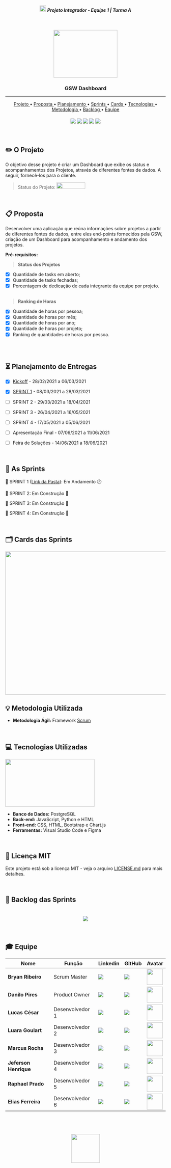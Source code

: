  <h5 align="center"> <img src = "https://raw.githubusercontent.com/Time-1-ADS/ProjetoGSW/main/Imagens%20Geral/Fatec_logo.png" width="20" height="20" /> Projeto Integrador - Equipe 1 | Turma A </h5>

<br>

<p align="center">
      <img src="https://raw.githubusercontent.com/Time-1-ADS/ProjetoGSW/main/Imagens%20Geral/dashboard_logo.png" width="200" height="150">
      <h3 align="center"> GSW Dashboard </h3>
<p align="center">

<hr>

<p align="center">
  <a href ="#pencil2-o-projeto"> Projeto </a>  • 
  <a href ="#clipboard-proposta"> Proposta </a>  • 
  <a href ="#hourglass_flowing_sand-planejamento-de-entregas"> Planejamento </a>  • 
  <a href ="#date-as-sprints"> Sprints </a>  • 
  <a href ="#card_index_dividers-cards-das-sprints"> Cards </a>  •
  <a href ="#computer-tecnologias-utilizadas"> Tecnologias </a>  • 
  <a href ="#bulb-metodologia-utilizada"> Metodologia </a>  • 
  <a href ="#dart-backlog-das-sprints"> Backlog </a>  •
  <a href ="#mortar_board-equipe"> Equipe </a> 
</p>

<h4 align="center"> 
 <img src = "https://camo.githubusercontent.com/e8ba07fa7cc79831afca90c574b74f1eefd0bf76af4e498cb0674330a1634e2a/68747470733a2f2f696d672e736869656c64732e696f2f62616467652f4353532d3233393132303f267374796c653d666f722d7468652d6261646765266c6f676f3d63737333266c6f676f436f6c6f723d7768697465"/>
 <img src = "https://camo.githubusercontent.com/281c069a2703e948b536500b9fd808cb4fb2496b3b66741db4013a2c89e91986/68747470733a2f2f696d672e736869656c64732e696f2f62616467652f506f737467726553514c2d3331363139323f7374796c653d666f722d7468652d6261646765266c6f676f3d706f737467726573716c266c6f676f436f6c6f723d7768697465"/>
 <img src = "https://camo.githubusercontent.com/d63d473e728e20a286d22bb2226a7bf45a2b9ac6c72c59c0e61e9730bfe4168c/68747470733a2f2f696d672e736869656c64732e696f2f62616467652f48544d4c352d4533344632363f7374796c653d666f722d7468652d6261646765266c6f676f3d68746d6c35266c6f676f436f6c6f723d7768697465"/>
 <img src = "https://camo.githubusercontent.com/93c855ae825c1757f3426f05a05f4949d3b786c5b22d0edb53143a9e8f8499f6/68747470733a2f2f696d672e736869656c64732e696f2f62616467652f4a6176615363726970742d3332333333303f7374796c653d666f722d7468652d6261646765266c6f676f3d6a617661736372697074266c6f676f436f6c6f723d463744463145"/>
<img src =
"https://camo.githubusercontent.com/94be0a2e5be142925615e5821d97137a930d08fc154962ce43860f1957e6661e/68747470733a2f2f696d672e736869656c64732e696f2f62616467652f507974686f6e2d3337373641423f7374796c653d666f722d7468652d6261646765266c6f676f3d707974686f6e266c6f676f436f6c6f723d7768697465" />
</h4>


<br>

## :pencil2: O Projeto
O objetivo desse projeto é criar um Dashboard que exibe os status e acompanhamentos dos Projetos, através de diferentes fontes de dados. A seguir, fornecê-los para o cliente.

> Status do Projeto: <img src = "https://raw.githubusercontent.com/Time-1-ADS/ProjetoGSW/main/Imagens%20Geral/andamento_inicial.png" width="90" height="20" />

<br>

## :clipboard: Proposta
Desenvolver uma aplicação que reúna informações sobre projetos a partir de diferentes fontes de dados, entre eles end-points fornecidos pela GSW, criação de um Dashboard para acompanhamento e andamento dos projetos.

**Pré-requisitos:**

 > **Status dos Projetos**

 - [x]  Quantidade de tasks em aberto;
 - [x]  Quantidade de tasks fechadas;
 - [x]  Porcentagem de dedicação de cada integrante da equipe por projeto.<br><br>

 > **Ranking de Horas**

 - [x]  Quantidade de horas por pessoa;
 - [x]  Quantidade de horas por mês;
 - [x]  Quantidade de horas por ano;
 - [x]  Quantidade de horas por projeto;
 - [x]  Ranking de quantidades de horas por pessoa.<br><br>

<br>

## :hourglass_flowing_sand: Planejamento de Entregas

- [x] [Kickoff](https://github.com/Time-1-ADS/ProjetoGSW/blob/main/SPRINT_1/Apresenta%C3%A7%C3%A3o%20Kickoff.pdf) - 28/02/2021 a 06/03/2021

- [x] [SPRINT 1](https://github.com/Time-1-ADS/ProjetoGSW/tree/main/SPRINT_1) - 08/03/2021 a 28/03/2021

- [ ] SPRINT 2 - 29/03/2021 a 18/04/2021

- [ ] SPRINT 3 - 26/04/2021 a 16/05/2021

- [ ] SPRINT 4 - 17/05/2021 a 05/06/2021

- [ ] Apresentação Final - 07/06/2021 a 11/06/2021

- [ ] Feira de Soluções - 14/06/2021 a 18/06/2021

<br>

## :date: As Sprints

🔖 SPRINT 1 ([Link da Pasta](https://github.com/Time-1-ADS/ProjetoGSW/tree/main/SPRINT_1)):  Em Andamento 🕗 

🔖 SPRINT 2: Em Construção 🚧

🔖 SPRINT 3: Em Construção 🚧

🔖 SPRINT 4: Em Construção 🚧

<br>

## :card_index_dividers: Cards das Sprints
<img src="/Imagens Geral/cardsprincipal.png" width="1500" height="450">

<br>

## :bulb: Metodologia Utilizada

* **Metodologia Ágil:** Framework [Scrum](https://www.desenvolvimentoagil.com.br/scrum/)

<br>

## :computer: Tecnologias Utilizadas

<img src = "/Imagens Geral/linguagens.png" width="280" height="150">

* **Banco de Dados:** PostgreSQL
* **Back-end:** JavaScript, Python e HTML
* **Front-end:** CSS, HTML, Bootstrap e Chart.js
* **Ferramentas:** Visual Studio Code e Figma

<br>

## :page_facing_up: Licença MIT

Este projeto está sob a licença MIT - veja o arquivo [LICENSE.md](https://github.com/Time-1-ADS/ProjetoGSW/blob/main/LICENSE.md) para mais detalhes.

<br>

## :dart: Backlog das Sprints

<h1 align="center"> <img src = "/Imagens Geral/sprint_backlog1.png" /></h1>

<br>

## :mortar_board: Equipe 

|Nome|Função|Linkedin|GitHub|Avatar|
| -------- |-------- |-------- |-------- |-------- |
|**Bryan Ribeiro**|Scrum Master|[<img src="https://img.shields.io/badge/linkedin-%230077B5.svg?&style=for-the-badge&logo=linkedin&logoColor=white" />](https://linkedin.com/in/bryanrribeiro/)|[<img src="https://camo.githubusercontent.com/fbc3df79ffe1a99e482b154b29262ecbb10d6ee4ed22faa82683aa653d72c4e1/68747470733a2f2f696d672e736869656c64732e696f2f62616467652f4769744875622d3130303030303f7374796c653d666f722d7468652d6261646765266c6f676f3d676974687562266c6f676f436f6c6f723d7768697465" />](https://github.com/BryanRibeiro)|<img src = "https://media-exp1.licdn.com/dms/image/C4E03AQEqjHK3s2KQ9g/profile-displayphoto-shrink_200_200/0/1614391630089?e=1620864000&v=beta&t=dM50-KDaKcs51Ldgo0A1kRrRwxM378nGqnGsgJA82qU" height="50"/>|
|**Danilo Pires**|Product Owner|[<img src="https://img.shields.io/badge/linkedin-%230077B5.svg?&style=for-the-badge&logo=linkedin&logoColor=white" />]()|[<img src="https://camo.githubusercontent.com/fbc3df79ffe1a99e482b154b29262ecbb10d6ee4ed22faa82683aa653d72c4e1/68747470733a2f2f696d672e736869656c64732e696f2f62616467652f4769744875622d3130303030303f7374796c653d666f722d7468652d6261646765266c6f676f3d676974687562266c6f676f436f6c6f723d7768697465" />](https://github.com/Danilo2010)|<img src = "https://raw.githubusercontent.com/Time-1-ADS/ProjetoGSW/main/Imagens%20Geral/fotodanilo.jpeg" height="50"/>|
|**Lucas César**|Desenvolvedor 1|[<img src="https://img.shields.io/badge/linkedin-%230077B5.svg?&style=for-the-badge&logo=linkedin&logoColor=white" />](https://www.linkedin.com/in/lucas-cesar-2020k/)|[<img src="https://camo.githubusercontent.com/fbc3df79ffe1a99e482b154b29262ecbb10d6ee4ed22faa82683aa653d72c4e1/68747470733a2f2f696d672e736869656c64732e696f2f62616467652f4769744875622d3130303030303f7374796c653d666f722d7468652d6261646765266c6f676f3d676974687562266c6f676f436f6c6f723d7768697465" />](https://github.com/LucasACES)|<img src = "https://avatars.githubusercontent.com/u/66032756?s=400&u=031b12f3adce22b79bad8791b1a30a7ead840cea&v=4" height="50"/>|
|**Luara Goulart**|Desenvolvedor 2|[<img src="https://img.shields.io/badge/linkedin-%230077B5.svg?&style=for-the-badge&logo=linkedin&logoColor=white" />](https://www.linkedin.com/in/luaraclgoulart/)|[<img src="https://camo.githubusercontent.com/fbc3df79ffe1a99e482b154b29262ecbb10d6ee4ed22faa82683aa653d72c4e1/68747470733a2f2f696d672e736869656c64732e696f2f62616467652f4769744875622d3130303030303f7374796c653d666f722d7468652d6261646765266c6f676f3d676974687562266c6f676f436f6c6f723d7768697465" />](https://github.com/LuaraGoulart)|<img src = "https://avatars.githubusercontent.com/u/51928650?s=460&u=6629ccbd0602b4bf0ba65ba86b4e19781ac268cd&v=4" height="50"/>|
|**Marcus Rocha**|Desenvolvedor 3|[<img src="https://img.shields.io/badge/linkedin-%230077B5.svg?&style=for-the-badge&logo=linkedin&logoColor=white" />](https://www.linkedin.com/in/marcus-vin%C3%ADcius-augusto-rocha-568bb8192/)|[<img src="https://camo.githubusercontent.com/fbc3df79ffe1a99e482b154b29262ecbb10d6ee4ed22faa82683aa653d72c4e1/68747470733a2f2f696d672e736869656c64732e696f2f62616467652f4769744875622d3130303030303f7374796c653d666f722d7468652d6261646765266c6f676f3d676974687562266c6f676f436f6c6f723d7768697465" />](https://github.com/mvarocha)|<img src = "https://avatars.githubusercontent.com/u/71012953?s=460&u=28b8bad2bb28aefe147fe3ba39de5af03ed62e43&v=4" height="50"/>|
|**Jeferson Henrique**|Desenvolvedor 4|[<img src="https://img.shields.io/badge/linkedin-%230077B5.svg?&style=for-the-badge&logo=linkedin&logoColor=white" />](https://www.linkedin.com/in/jeferson-silva-249884149/)|[<img src="https://camo.githubusercontent.com/fbc3df79ffe1a99e482b154b29262ecbb10d6ee4ed22faa82683aa653d72c4e1/68747470733a2f2f696d672e736869656c64732e696f2f62616467652f4769744875622d3130303030303f7374796c653d666f722d7468652d6261646765266c6f676f3d676974687562266c6f676f436f6c6f723d7768697465" />](https://github.com/JefersonHenrique)|<img src = "https://avatars.githubusercontent.com/u/71130553?s=460&u=3f2eb7fb8915bfb53bf3393d2af1cec1139dc770&v=4" height="50"/>|
|**Raphael Prado**|Desenvolvedor 5|[<img src="https://img.shields.io/badge/linkedin-%230077B5.svg?&style=for-the-badge&logo=linkedin&logoColor=white" />](https://www.linkedin.com/in/raphael-lisboa-7b3597187/)|[<img src="https://camo.githubusercontent.com/fbc3df79ffe1a99e482b154b29262ecbb10d6ee4ed22faa82683aa653d72c4e1/68747470733a2f2f696d672e736869656c64732e696f2f62616467652f4769744875622d3130303030303f7374796c653d666f722d7468652d6261646765266c6f676f3d676974687562266c6f676f436f6c6f723d7768697465" />](https://github.com/raphaelprado)|<img src = "https://avatars.githubusercontent.com/u/71613664?s=460&u=e49bfb545a1e97319b3dd2b42ecc1f56498fd1c2&v=4" height="50"/>|
|**Elias Ferreira**|Desenvolvedor 6|[<img src="https://img.shields.io/badge/linkedin-%230077B5.svg?&style=for-the-badge&logo=linkedin&logoColor=white" />](https://www.linkedin.com/in/elias-ferreira-525ba41b6/)|[<img src="https://camo.githubusercontent.com/fbc3df79ffe1a99e482b154b29262ecbb10d6ee4ed22faa82683aa653d72c4e1/68747470733a2f2f696d672e736869656c64732e696f2f62616467652f4769744875622d3130303030303f7374796c653d666f722d7468652d6261646765266c6f676f3d676974687562266c6f676f436f6c6f723d7768697465" />](https://github.com/elias31072002)|<img src = "https://avatars.githubusercontent.com/u/71013006?s=400&u=cdaf1fd724434cc5928dec38453bce0b3ee5f98a&v=4" height="50"/>|

<br>

 <h1 align="center"> <img src = "https://raw.githubusercontent.com/Grupo-1-2020-PI-FATEC-ADS/SOS-EDUCA/master/Imagens%20Geral/logo%20fatec.png" height="90" /></h1>
